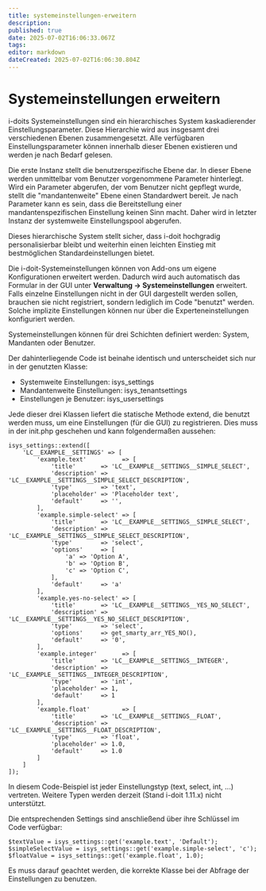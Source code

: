 ```yaml
---
title: systemeinstellungen-erweitern
description: 
published: true
date: 2025-07-02T16:06:33.067Z
tags: 
editor: markdown
dateCreated: 2025-07-02T16:06:30.804Z
---
```


# Systemeinstellungen erweitern

i-doits Systemeinstellungen sind ein hierarchisches System kaskadierender Einstellungsparameter. Diese Hierarchie wird aus insgesamt drei verschiedenen Ebenen zusammengesetzt. Alle verfügbaren Einstellungsparameter können innerhalb dieser Ebenen existieren und werden je nach Bedarf gelesen.

Die erste Instanz stellt die benutzerspezifische Ebene dar. In dieser Ebene werden unmittelbar vom Benutzer vorgenommene Parameter hinterlegt. Wird ein Parameter abgerufen, der vom Benutzer nicht gepflegt wurde, stellt die "mandantenweite" Ebene einen Standardwert bereit. Je nach Parameter kann es sein, dass die Bereitstellung einer mandantenspezifischen Einstellung keinen Sinn macht. Daher wird in letzter Instanz der systemweite Einstellungspool abgerufen.

Dieses hierarchische System stellt sicher, dass i-doit hochgradig personalisierbar bleibt und weiterhin einen leichten Einstieg mit bestmöglichen Standardeinstellungen bietet.

Die i-doit-Systemeinstellungen können von Add-ons um eigene Konfigurationen erweitert werden. Dadurch wird auch automatisch das Formular in der GUI unter **Verwaltung → Systemeinstellungen** erweitert. Falls einzelne Einstellungen nicht in der GUI dargestellt werden sollen, brauchen sie nicht registriert, sondern lediglich im Code "benutzt" werden. Solche implizite Einstellungen können nur über die Experteneinstellungen konfiguriert werden.

Systemeinstellungen können für drei Schichten definiert werden: System, Mandanten oder Benutzer.

Der dahinterliegende Code ist beinahe identisch und unterscheidet sich nur in der genutzten Klasse:

*   Systemweite Einstellungen: isys_settings
*   Mandantenweite Einstellungen: isys_tenantsettings
*   Einstellungen je Benutzer: isys_usersettings

Jede dieser drei Klassen liefert die statische Methode extend, die benutzt werden muss, um eine Einstellungen (für die GUI) zu registrieren. Dies muss in der init.php geschehen und kann folgendermaßen aussehen:

    isys_settings::extend([
        'LC__EXAMPLE__SETTINGS' => [
            'example.text'          => [
                'title'       => 'LC__EXAMPLE__SETTINGS__SIMPLE_SELECT',
                'description' => 'LC__EXAMPLE__SETTINGS__SIMPLE_SELECT_DESCRIPTION',
                'type'        => 'text',
                'placeholder' => 'Placeholder text',
                'default'     => '',
            ],
            'example.simple-select' => [
                'title'       => 'LC__EXAMPLE__SETTINGS__SIMPLE_SELECT',
                'description' => 'LC__EXAMPLE__SETTINGS__SIMPLE_SELECT_DESCRIPTION',
                'type'        => 'select',
                'options'     => [
                    'a' => 'Option A',
                    'b' => 'Option B',
                    'c' => 'Option C',
                ],
                'default'     => 'a'
            ],
            'example.yes-no-select' => [
                'title'       => 'LC__EXAMPLE__SETTINGS__YES_NO_SELECT',
                'description' => 'LC__EXAMPLE__SETTINGS__YES_NO_SELECT_DESCRIPTION',
                'type'        => 'select',
                'options'     => get_smarty_arr_YES_NO(),
                'default'     => '0',
            ],
            'example.integer'       => [
                'title'       => 'LC__EXAMPLE__SETTINGS__INTEGER',
                'description' => 'LC__EXAMPLE__SETTINGS__INTEGER_DESCRIPTION',
                'type'        => 'int',
                'placeholder' => 1,
                'default'     => 1
            ],
            'example.float'         => [
                'title'       => 'LC__EXAMPLE__SETTINGS__FLOAT',
                'description' => 'LC__EXAMPLE__SETTINGS__FLOAT_DESCRIPTION',
                'type'        => 'float',
                'placeholder' => 1.0,
                'default'     => 1.0
            ]
        ]
    ]);

In diesem Code-Beispiel ist jeder Einstellungstyp (text, select, int, ...) vertreten. Weitere Typen werden derzeit (Stand i-doit 1.11.x) nicht unterstützt.

Die entsprechenden Settings sind anschließend über ihre Schlüssel im Code verfügbar:

    $textValue = isys_settings::get('example.text', 'Default');
    $simpleSelectValue = isys_settings::get('example.simple-select', 'c');
    $floatValue = isys_settings::get('example.float', 1.0);

Es muss darauf geachtet werden, die korrekte Klasse bei der Abfrage der Einstellungen zu benutzen.
